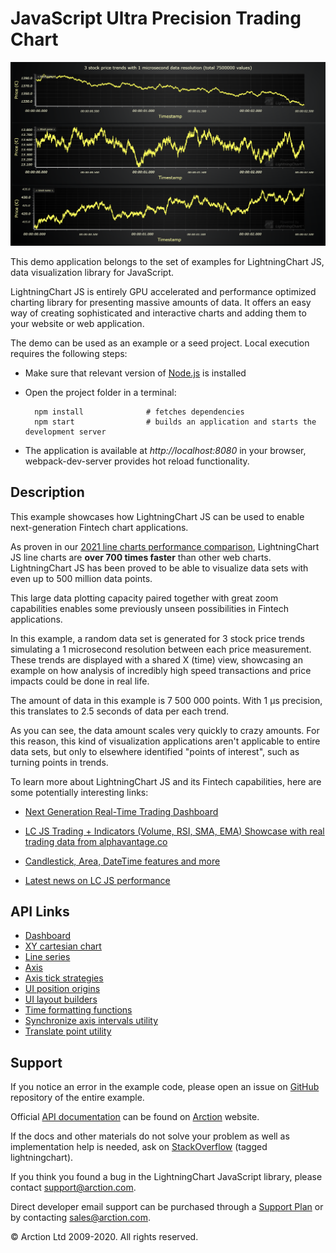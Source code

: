 # JavaScript Ultra Precision Trading Chart

![JavaScript Ultra Precision Trading Chart](ultraPrecisionTradingChart.png)

This demo application belongs to the set of examples for LightningChart JS, data visualization library for JavaScript.

LightningChart JS is entirely GPU accelerated and performance optimized charting library for presenting massive amounts of data. It offers an easy way of creating sophisticated and interactive charts and adding them to your website or web application.

The demo can be used as an example or a seed project. Local execution requires the following steps:

- Make sure that relevant version of [Node.js](https://nodejs.org/en/download/) is installed
- Open the project folder in a terminal:

        npm install              # fetches dependencies
        npm start                # builds an application and starts the development server

- The application is available at *http://localhost:8080* in your browser, webpack-dev-server provides hot reload functionality.


## Description

This example showcases how LightningChart JS can be used to enable next-generation Fintech chart applications.

As proven in our [2021 line charts performance comparison](https://www.arction.com/javascript-charts-performance-comparison/), LightningChart JS line charts are **over 700 times faster** than other web charts. LightningChart JS has been proved to be able to visualize data sets with even up to 500 million data points.

This large data plotting capacity paired together with great zoom capabilities enables some previously unseen possibilities in Fintech applications.

In this example, a random data set is generated for 3 stock price trends simulating a 1 microsecond resolution between each price measurement.
These trends are displayed with a shared X (time) view, showcasing an example on how analysis of incredibly high speed transactions and price impacts could be done in real life.

The amount of data in this example is 7 500 000 points. With 1 μs precision, this translates to 2.5 seconds of data per each trend.

As you can see, the data amount scales very quickly to crazy amounts. For this reason, this kind of visualization applications aren't applicable to entire data sets, but only to elsewhere identified "points of interest", such as turning points in trends.

To learn more about LightningChart JS and its Fintech capabilities, here are some potentially interesting links:

- [Next Generation Real-Time Trading Dashboard](https://www.arction.com/lightningchart-js-interactive-examples/examples/lcjs-example-0509-dashboardRealtimeTrading.html)

- [LC JS Trading + Indicators (Volume, RSI, SMA, EMA) Showcase with real trading data from alphavantage.co](https://arction.github.io/lcjs-showcase-trading/)

- [Candlestick, Area, DateTime features and more](https://www.arction.com/lightningchart-js-interactive-examples/examples/lcjs-example-0502-dashboardTrading.html)

- [Latest news on LC JS performance](https://www.arction.com/high-performance-javascript-charts/)


## API Links

* [Dashboard]
* [XY cartesian chart]
* [Line series]
* [Axis]
* [Axis tick strategies]
* [UI position origins]
* [UI layout builders]
* [Time formatting functions]
* [Synchronize axis intervals utility]
* [Translate point utility]


## Support

If you notice an error in the example code, please open an issue on [GitHub][0] repository of the entire example.

Official [API documentation][1] can be found on [Arction][2] website.

If the docs and other materials do not solve your problem as well as implementation help is needed, ask on [StackOverflow][3] (tagged lightningchart).

If you think you found a bug in the LightningChart JavaScript library, please contact support@arction.com.

Direct developer email support can be purchased through a [Support Plan][4] or by contacting sales@arction.com.

[0]: https://github.com/Arction/
[1]: https://www.arction.com/lightningchart-js-api-documentation/
[2]: https://www.arction.com
[3]: https://stackoverflow.com/questions/tagged/lightningchart
[4]: https://www.arction.com/support-services/

© Arction Ltd 2009-2020. All rights reserved.


[Dashboard]: https://www.arction.com/lightningchart-js-api-documentation/v3.4.0/classes/dashboard.html
[XY cartesian chart]: https://www.arction.com/lightningchart-js-api-documentation/v3.4.0/classes/chartxy.html
[Line series]: https://www.arction.com/lightningchart-js-api-documentation/v3.4.0/classes/lineseries.html
[Axis]: https://www.arction.com/lightningchart-js-api-documentation/v3.4.0/classes/axis.html
[Axis tick strategies]: https://www.arction.com/lightningchart-js-api-documentation/v3.4.0/globals.html#axistickstrategies
[UI position origins]: https://www.arction.com/lightningchart-js-api-documentation/v3.4.0/globals.html#uiorigins
[UI layout builders]: https://www.arction.com/lightningchart-js-api-documentation/v3.4.0/globals.html#uilayoutbuilders
[Time formatting functions]: https://www.arction.com/lightningchart-js-api-documentation/v3.4.0/globals.html#timeformattingfunctions
[Synchronize axis intervals utility]: https://www.arction.com/lightningchart-js-api-documentation/v3.4.0/globals.html#synchronizeaxisintervals
[Translate point utility]: https://www.arction.com/lightningchart-js-api-documentation/v3.4.0/globals.html#translatepoint

